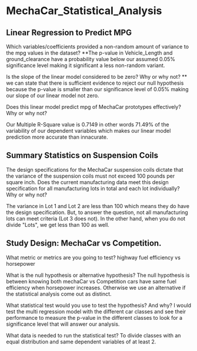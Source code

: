 # MechaCar_Statistical_Analysis

## Linear Regression to Predict MPG

Which variables/coefficients provided a non-random amount of variance to the mpg values in the dataset?
**The p-value in Vehicle_Length and ground_clearance have a probability value below our assumed 0.05% significance level making it significant a less non-random variant.


Is the slope of the linear model considered to be zero? Why or why not?
** we can state that there is sufficient evidence to reject our null hypothesis because the p-value is smaller than our significance level of 0.05% making our slope of our linear model not zero.

Does this linear model predict mpg of MechaCar prototypes effectively? Why or why not?

Our Multiple R-Square value is 0.7149 in other words 71.49% of the variability of our dependent variables which makes our linear model prediction more accurate than innacurate.

## Summary Statistics on Suspension Coils

The design specifications for the MechaCar suspension coils dictate that the variance of the suspension coils must not exceed 100 pounds per square inch. Does the current manufacturing data meet this design specification for all manufacturing lots in total and each lot individually? Why or why not?

The variance in Lot 1 and Lot 2 are less than 100 which means they do have the design specification. But, to answer the question, not all manufacturing lots can meet criteria (Lot 3 does not). In the other hand, when you do not divide "Lots", we get less than 100 as well.


## Study Design: MechaCar vs Competition.

What metric or metrics are you going to test? highway fuel efficiency vs horsepower

What is the null hypothesis or alternative hypothesis? The null hypothesis is between knowing both mechaCar vs Competition cars have same fuel efficiency when horsepower increases. Otherwise we use an alternative if the statistical analysis come out as distinct.

What statistical test would you use to test the hypothesis? And why? I would test the multi regression model with the different car classes and see their performance to measure the p-value in the different classes to look for a significance level that will answer our analysis.

What data is needed to run the statistical test? To divide classes with an equal distribution and same dependent variables of at least 2.
